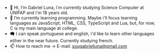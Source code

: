 - 👋 Hi, I’m Gabriel Luna, i'm currently studying Science Computer at UNIFAP and i'm 18 years old.
- 📖 I’m currently learning programming. Maybe i'll focus learning languages as JavaScript, HTML, CSS, TypeScript and Lua, but, for now, C is my main language at college.
- 🗨  I can speak portuguese and english, i'd like to learn other languages either in the near future. Currently studying french.
- 📫 How to reach me -> E-mail: sougabrielluna@gmail.com
